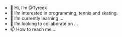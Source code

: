 - 👋 Hi, I’m @Tyreek
- 👀 I’m interested in programming, tennis and skating.
- 🌱 I’m currently learning ...
- 💞️ I’m looking to collaborate on ...
- 📫 How to reach me ...

<!---
bigtyrex/bigtyrex is a ✨ special ✨ repository because its `README.md` (this file) appears on your GitHub profile.
You can click the Preview link to take a look at your changes.
--->
